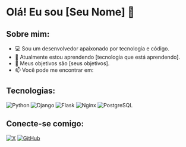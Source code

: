 # Olá! Eu sou [Seu Nome] 👋

## Sobre mim:
- 💻 Sou um desenvolvedor apaixonado por tecnologia e código.
- 🌱 Atualmente estou aprendendo [tecnologia que está aprendendo].
- 🎯 Meus objetivos são [seus objetivos].
- 📫 Você pode me encontrar em:

## Tecnologias:
![Python](https://img.shields.io/badge/-Python-3776AB?style=flat-square&logo=python&logoColor=white)
![Django](https://img.shields.io/badge/-Django-092E20?style=flat-square&logo=django&logoColor=white)
![Flask](https://img.shields.io/badge/-Flask-000000?style=flat-square&logo=flask&logoColor=white)
![Nginx](https://img.shields.io/badge/-Nginx-009639?style=flat-square&logo=nginx&logoColor=white)
![PostgreSQL](https://img.shields.io/badge/-PostgreSQL-336791?style=flat-square&logo=postgresql&logoColor=white)

## Conecte-se comigo:
[![X](https://img.shields.io/badge/-X-1DA1F2?style=flat-square&logo=x&logoColor=white)](https://x.com/tiago_walaf)
[![GitHub](https://img.shields.io/badge/-GitHub-181717?style=flat-square&logo=github&logoColor=white)](https://github.com/tiagowalaf)
